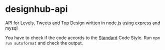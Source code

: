 # designhub-api
API for Levels, Tweets and Top Design written in node.js using express and mysql

You have to check if the code accords to the [Standard](http://standardjs.com) Code Style.
Run `npm run autoformat` and check the output.